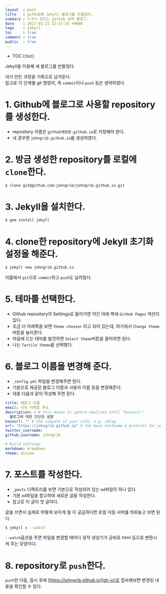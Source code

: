 ```yaml
---
layout  : post
title   : github에 Jekyll 블로그를 만들었다.
summary : 누구나 만드는 github 공짜 블로그.
date    : 2017-01-21 22:37:25 +0900
tags    : jekyll
toc     : true
comment : true
public  : true
---
```

* TOC
{:toc}

Jekyll을 이용해 새 블로그를 만들었다.

내가 만든 과정을 기록으로 남겨둔다.  
참고로 각 단계별 git 명령어, 즉 `commit`이나 `push` 등은 생략하였다.


# 1. Github에 블로그로 사용할 repository를 생성한다.

* repository 이름은 `github계정명.github.io`로 지정해야 한다.
* 내 경우엔 `johngrib.github.io`를 생성하였다.

# 2. 방금 생성한 repository를 로컬에 `clone`한다.

```sh
$ clone git@github.com:johngrib/johngrib.github.io.git
```

# 3. Jekyll을 설치한다.

```sh
$ gem install jekyll
```

# 4. clone한 repository에 Jekyll 초기화 설정을 해준다.

```sh
$ jekyll new johngrib.github.io
```

이쯤에서 `git`으로 `commit`하고 `push`도 날려줬다.

# 5. 테마를 선택한다.

* Github repository의 Settings로 들어가면 약간 아래 쪽에 `GitHub Pages` 섹션이 있다.
* 조금 더 아래쪽을 보면 `Theme chooser` 라고 되어 있는데, 여기에서 `Change theme`버튼을 눌러준다.
* 마음에 드는 테마를 발견하면 `Select theme`버튼을 클릭하면 된다.
* 나는 `Tactile theme`를 선택했다.

# 6. 블로그 이름을 변경해 준다.

* `_config.yml` 파일을 변경해주면 된다.
* 기본으로 제공된 블로그 이름과 사용자 이름 등을 변경해준다.
* 대충 다음과 같이 작성해 주면 된다.

```yml
title: 블로그 이름
email: 나의 이메일 주소
description: > # this means to ignore newlines until "baseurl:"
  블로그에 대한 간단한 설명
baseurl: "" # the subpath of your site, e.g. /blog
url: "https://johngrib.github.io" # the base hostname & protocol for your site
twitter_username:
github_username: johngrib

# Build settings
markdown: kramdown
theme: minima
```

# 7. 포스트를 작성한다.

* `_posts` 디렉토리를 보면 기본으로 작성되어 있는 `md`파일이 하나 있다.
* 기본 `md`파일을 참고하여 새로운 글을 작성한다.
* 참고로 이 글이 첫 글이다.

글을 쓰면서 실제로 어떻게 보이게 될 지 궁금하다면 로컬 지킬 서버를 띄워놓고 보면 된다.

```sh
$ jekyll s --watch
```

`--watch`옵션을 주면 파일을 변경할 때마다 정적 생성기가 곧바로 html 등으로 변환시켜 주는 모양이다.

# 8. repository로 `push`한다.

`push`한 다음, 잠시 후에 [https://johngrib.github.io][gh-io]로 접속해보면 변경된 내용을 확인할 수 있다.

[gh-io]: https://johngrib.github.io
